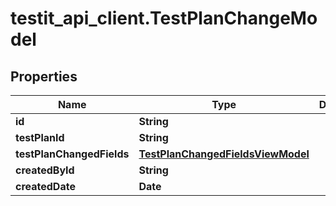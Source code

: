 # testit_api_client.TestPlanChangeModel

## Properties

Name | Type | Description | Notes
------------ | ------------- | ------------- | -------------
**id** | **String** |  | [optional] 
**testPlanId** | **String** |  | [optional] 
**testPlanChangedFields** | [**TestPlanChangedFieldsViewModel**](TestPlanChangedFieldsViewModel.md) |  | [optional] 
**createdById** | **String** |  | [optional] 
**createdDate** | **Date** |  | [optional] 


